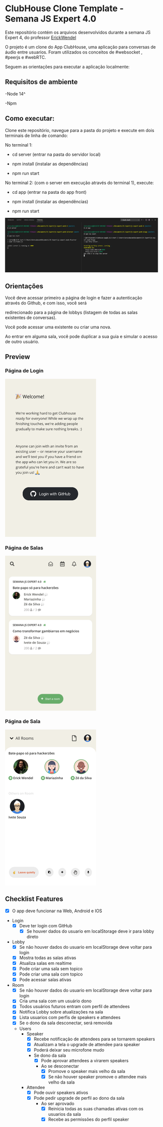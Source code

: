 # ClubHouse Clone Template - Semana JS Expert 4.0

Este repositório contém os arquivos desenvolvidos durante a semana JS Expert 4, do professor [ErickWendel](https://erickwendel.teachable.com/) 

O projeto é um clone do App ClubHouse, uma aplicação para conversas de áudio entre usuarios. Foram utilizados os conceitos de #websocket , #peerjs e #webRTC.
 
Seguem as orientações para executar a aplicação localmente:

## Requisitos de ambiente

-Node 14^

-Npm

## Como executar:

Clone este repositório, navegue para a pasta do projeto e execute em dois terminais de linha de comando:

No terminal 1:

- cd server (entrar na pasta do servidor local)

- npm install (instalar as dependências)

- npm run start  

No terminal 2: (com o server em execução através do terminal 1), execute:

- cd app (entrar na pasta do app front)

- npm install (instalar as dependências)

- npm run start   

![screenshot](assets/terminal.PNG)


## Orientações

Você deve acessar primeiro a página de login e fazer a autenticação através do Github, e com isso, você será 

redirecionado para a página de lobbys (listagem de todas as salas existentes de conversas).

Você pode acessar uma existente ou criar uma nova.

Ao entrar em alguma sala, você pode duplicar a sua guia e simular o acesso de outro usuário.



## Preview

### Página de Login

<img src="https://github.com/ErickWendel/semanajsexpert-clubhouse-template/raw/main/assets/printscreen/clubhouse-login.PNG" width="300" alt="Login" />

### Página de Salas

<img src="https://github.com/ErickWendel/semanajsexpert-clubhouse-template/raw/main/assets/printscreen/clubhouse-home.PNG" width="300" alt="Home" />

### Página de Sala

<img src="https://github.com/ErickWendel/semanajsexpert-clubhouse-template/raw/main/assets/printscreen/clubhouse-room.PNG" width="300" alt="Room" />

## Checklist Features

- [x] O app deve funcionar na Web, Android e IOS
- Login
  - [x] Deve ter login com GitHub
    - [x] Se houver dados do usuario em localStorage deve ir para lobby direto

- Lobby
  - [x] Se não houver dados do usuario em localStorage deve voltar para login
  - [x] Mostra todas as salas ativas
  - [x] Atualiza salas em realtime
  - [x] Pode criar uma sala sem topico
  - [x] Pode criar uma sala com topico
  - [x] Pode acessar salas ativas
- Room
  - [x] Se não houver dados do usuario em localStorage deve voltar para login
  - [x] Cria uma sala com um usuário dono
  - [x] Todos usuários futuros entram com perfil de attendees
  - [x] Notifica Lobby sobre atualizações na sala
  - [x] Lista usuarios com perfis de speakers e attendees
  - [x] Se o dono da sala desconectar, será removida
  - Users
    - Speaker
      - [x] Recebe notificação de attendees para se tornarem speakers
      - [x] Atualizam a tela o upgrade de attendee para speaker
      - [x] Poderá deixar seu microfone mudo
      - Se dono da sala
        - [x] Pode aprovar attendees a virarem speakers
        - Ao se desconectar
          - [x] Promove o speaker mais velho da sala
          - [x] Se não houver speaker promove o attendee mais velho da sala
    - Attendee
      - [x] Pode ouvir speakers ativos
      - [x] Pode pedir upgrade de perfil ao dono da sala
        - Ao ser aprovado
          - [x] Reinicia todas as suas chamadas ativas com os usuarios da sala
          - [x] Recebe as permissões do perfil speaker
